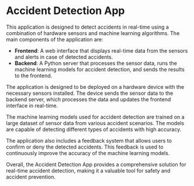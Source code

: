 # Accident Detection App

This application is designed to detect accidents in real-time using a combination of hardware sensors and machine learning algorithms. The main components of the application are:

- **Frontend**: A web interface that displays real-time data from the sensors and alerts in case of detected accidents.
- **Backend**: A Python server that processes the sensor data, runs the machine learning models for accident detection, and sends the results to the frontend.

The application is designed to be deployed on a hardware device with the necessary sensors installed. The device sends the sensor data to the backend server, which processes the data and updates the frontend interface in real-time.

The machine learning models used for accident detection are trained on a large dataset of sensor data from various accident scenarios. The models are capable of detecting different types of accidents with high accuracy.

The application also includes a feedback system that allows users to confirm or deny the detected accidents. This feedback is used to continuously improve the accuracy of the machine learning models.

Overall, the Accident Detection App provides a comprehensive solution for real-time accident detection, making it a valuable tool for safety and accident prevention.
